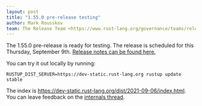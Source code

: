 ```yaml
---
layout: post
title: "1.55.0 pre-release testing"
author: Mark Rousskov
team: The Release Team <https://www.rust-lang.org/governance/teams/release>
---
```


The 1.55.0 pre-release is ready for testing. The release is scheduled for this
Thursday, September 9th. [Release notes can be found here.][relnotes]

You can try it out locally by running:

```plain
RUSTUP_DIST_SERVER=https://dev-static.rust-lang.org rustup update stable
```

The index is <https://dev-static.rust-lang.org/dist/2021-09-06/index.html>. You
can leave feedback on the [internals thread][internals].

[relnotes]: https://github.com/rust-lang/rust/blob/stable/RELEASES.md#version-1550-2021-09-09
[internals]: https://internals.rust-lang.org/t/rust-1-55-0-pre-release-testing/15292
